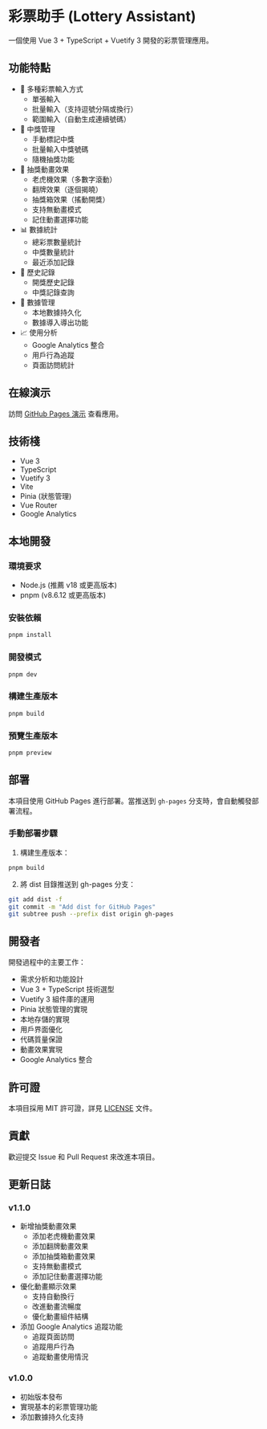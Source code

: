 # 彩票助手 (Lottery Assistant)

一個使用 Vue 3 + TypeScript + Vuetify 3 開發的彩票管理應用。

## 功能特點

- 🎫 多種彩票輸入方式
  - 單張輸入
  - 批量輸入（支持逗號分隔或換行）
  - 範圍輸入（自動生成連續號碼）
- 🎯 中獎管理
  - 手動標記中獎
  - 批量輸入中獎號碼
  - 隨機抽獎功能
- 🎪 抽獎動畫效果
  - 老虎機效果（多數字滾動）
  - 翻牌效果（逐個揭曉）
  - 抽獎箱效果（搖動開獎）
  - 支持無動畫模式
  - 記住動畫選擇功能
- 📊 數據統計
  - 總彩票數量統計
  - 中獎數量統計
  - 最近添加記錄
- 📝 歷史記錄
  - 開獎歷史記錄
  - 中獎記錄查詢
- 💾 數據管理
  - 本地數據持久化
  - 數據導入導出功能
- 📈 使用分析
  - Google Analytics 整合
  - 用戶行為追蹤
  - 頁面訪問統計

## 在線演示

訪問 [GitHub Pages 演示](https://abab5601.github.io/choujiangzhushou/) 查看應用。

## 技術棧

- Vue 3
- TypeScript
- Vuetify 3
- Vite
- Pinia (狀態管理)
- Vue Router
- Google Analytics

## 本地開發

### 環境要求

- Node.js (推薦 v18 或更高版本)
- pnpm (v8.6.12 或更高版本)

### 安裝依賴

```bash
pnpm install
```

### 開發模式

```bash
pnpm dev
```

### 構建生產版本

```bash
pnpm build
```

### 預覽生產版本

```bash
pnpm preview
```

## 部署

本項目使用 GitHub Pages 進行部署。當推送到 `gh-pages` 分支時，會自動觸發部署流程。

### 手動部署步驟

1. 構建生產版本：
```bash
pnpm build
```

2. 將 dist 目錄推送到 gh-pages 分支：
```bash
git add dist -f
git commit -m "Add dist for GitHub Pages"
git subtree push --prefix dist origin gh-pages
```

## 開發者

開發過程中的主要工作：
- 需求分析和功能設計
- Vue 3 + TypeScript 技術選型
- Vuetify 3 組件庫的運用
- Pinia 狀態管理的實現
- 本地存儲的實現
- 用戶界面優化
- 代碼質量保證
- 動畫效果實現
- Google Analytics 整合

## 許可證

本項目採用 MIT 許可證，詳見 [LICENSE](LICENSE) 文件。

## 貢獻

歡迎提交 Issue 和 Pull Request 來改進本項目。

## 更新日誌

### v1.1.0
- 新增抽獎動畫效果
  - 添加老虎機動畫效果
  - 添加翻牌動畫效果
  - 添加抽獎箱動畫效果
  - 支持無動畫模式
  - 添加記住動畫選擇功能
- 優化動畫顯示效果
  - 支持自動換行
  - 改進動畫流暢度
  - 優化動畫組件結構
- 添加 Google Analytics 追蹤功能
  - 追蹤頁面訪問
  - 追蹤用戶行為
  - 追蹤動畫使用情況

### v1.0.0
- 初始版本發布
- 實現基本的彩票管理功能
- 添加數據持久化支持 